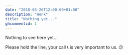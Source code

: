 ```yaml
---
date: "2018-03-26T12:00:00+01:00"
description: "Henk"
title: "Nothing yet..."
ghcommentid: 1
---
```


Nothing to see here yet...


Please hold the line, your call :telephone_receiver: is very important to us. :confused:
